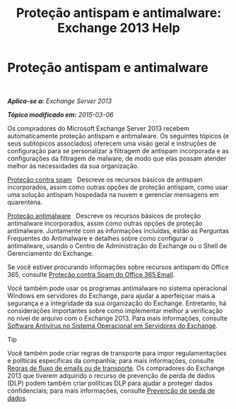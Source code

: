 ﻿---
title: 'Proteção antispam e antimalware: Exchange 2013 Help'
TOCTitle: Proteção antispam e antimalware
ms:assetid: 07d0f42d-2adc-48bf-b07f-189a560d365b
ms:mtpsurl: https://technet.microsoft.com/pt-br/library/JJ150481(v=EXCHG.150)
ms:contentKeyID: 50484913
ms.date: 05/22/2018
mtps_version: v=EXCHG.150
ms.translationtype: MT
---

# Proteção antispam e antimalware

 

_**Aplica-se a:** Exchange Server 2013_

_**Tópico modificado em:** 2015-03-06_

Os compradores do Microsoft Exchange Server 2013 recebem automaticamente proteção antispam e antimalware. Os seguintes tópicos (e seus subtópicos associados) oferecem uma visão geral e instruções de configuração para se personalizar a filtragem de antispam incorporada e as configurações da filtragem de malware, de modo que elas possam atender melhor às necessidades da sua organização.

[Proteção contra spam](anti-spam-protection-exchange-2013-help.md)   Descreve os recursos básicos de antispam incorporados, assim como outras opções de proteção antispam, como usar uma solução antispam hospedada na nuvem e gerenciar mensagens em quarentena.

[Proteção antimalware](anti-malware-protection-exchange-2013-help.md)   Descreve os recursos básicos de proteção antimalware incorporados, assim como outras opções de proteção antimalware. Juntamente com as informações incluídas, estão as Perguntas Frequentes do Antimalware e detalhes sobre como configurar o antimalware, usando o Centro de Administração do Exchange ou o Shell de Gerenciamento do Exchange.

Se você estiver procurando informações sobre recursos antispam do Office 365, consulte [Proteção contra Spam do Office 365 Email](https://support.office.com/en-us/article/office-365-email-anti-spam-protection-6a601501-a6a8-4559-b2e7-56b59c96a586?ui=en-us%26rs=en-us%26ad=us).

Você também pode usar os programas antimalware no sistema operacional Windows em servidores do Exchange, para ajudar a aperfeiçoar mais a segurança e a integridade da sua organização do Exchange. Entretanto, há considerações importantes sobre como implementar melhor a verificação no nível de arquivo com o Exchange 2013. Para mais informações, consulte [Software Antivírus no Sistema Operacional em Servidores do Exchange](anti-virus-software-in-the-operating-system-on-exchange-servers-exchange-2013-help.md).


> [!TIP]
> Você também pode criar regras de transporte para impor regulamentações e políticas específicas da companhia; para mais informações, consulte <A href="mail-flow-rules-transport-rules-in-exchange-2013-exchange-2013-help.md">Regras de fluxo de emails ou de transporte</A>. Os compradores do Exchange 2013 que tiverem adquirido o recurso de prevenção de perda de dados (DLP) podem também criar políticas DLP para ajudar a proteger dados confidenciais; para mais informações, consulte <A href="technical-overview-of-dlp-data-loss-prevention-in-exchange.md">Prevenção de perda de dados</A>.


